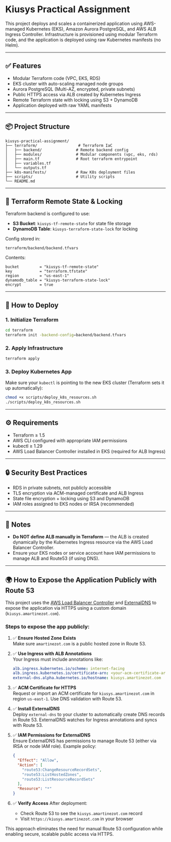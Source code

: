 # Kiusys Practical Assignment

This project deploys and scales a containerized application using AWS-managed Kubernetes (EKS), Amazon Aurora PostgreSQL, and AWS ALB Ingress Controller. Infrastructure is provisioned using modular Terraform code, and the application is deployed using raw Kubernetes manifests (no Helm).

---

## ✅ Features

- Modular Terraform code (VPC, EKS, RDS)
- EKS cluster with auto-scaling managed node groups
- Aurora PostgreSQL (Multi-AZ, encrypted, private subnets)
- Public HTTPS access via ALB created by Kubernetes Ingress
- Remote Terraform state with locking using S3 + DynamoDB
- Application deployed with raw YAML manifests

---

## 📦 Project Structure

```
kiusys-practical-assignment/
├── terraform/                  # Terraform IaC
│   ├── backend/               # Remote backend config
│   ├── modules/               # Modular components (vpc, eks, rds)
│   ├── main.tf                # Root terraform entrypoint
│   ├── variables.tf
│   └── outputs.tf
├── k8s-manifests/             # Raw K8s deployment files
├── scripts/                   # Utility scripts
└── README.md
```

---

## 🔐 Terraform Remote State & Locking

Terraform backend is configured to use:
- **S3 Bucket**: `kiusys-tf-remote-state` for state file storage
- **DynamoDB Table**: `kiusys-terraform-state-lock` for locking

Config stored in:

```hcl
terraform/backend/backend.tfvars
```

Contents:

```hcl
bucket         = "kiusys-tf-remote-state"
key            = "terraform.tfstate"
region         = "us-east-1"
dynamodb_table = "kiusys-terraform-state-lock"
encrypt        = true
```

---

## 🚀 How to Deploy

### 1. Initialize Terraform

```bash
cd terraform
terraform init -backend-config=backend/backend.tfvars
```

### 2. Apply Infrastructure

```bash
terraform apply
```

### 3. Deploy Kubernetes App

Make sure your `kubectl` is pointing to the new EKS cluster (Terraform sets it up automatically):

```bash
chmod +x scripts/deploy_k8s_resources.sh
./scripts/deploy_k8s_resources.sh
```

---

## ⚙️ Requirements

- Terraform ≥ 1.5
- AWS CLI configured with appropriate IAM permissions
- kubectl ≥ 1.29
- AWS Load Balancer Controller installed in EKS (required for ALB Ingress)

---

## 🔒 Security Best Practices

- RDS in private subnets, not publicly accessible
- TLS encryption via ACM-managed certificate and ALB Ingress
- State file encryption + locking using S3 and DynamoDB
- IAM roles assigned to EKS nodes or IRSA (recommended)

---

## 📌 Notes

- **Do NOT define ALB manually in Terraform** — the ALB is created dynamically by the Kubernetes Ingress resource via the AWS Load Balancer Controller.
- Ensure your EKS nodes or service account have IAM permissions to manage ALB and Route53 (if using DNS).

---

## 🌍 How to Expose the Application Publicly with Route 53

This project uses the [AWS Load Balancer Controller](https://kubernetes-sigs.github.io/aws-load-balancer-controller) and [ExternalDNS](https://github.com/kubernetes-sigs/external-dns) to expose the application via HTTPS using a custom domain (`kiusys.amartinezot.com`).

### Steps to expose the app publicly:

1. ✅ **Ensure Hosted Zone Exists**  
   Make sure `amartinezot.com` is a public hosted zone in Route 53.

2. ✅ **Use Ingress with ALB Annotations**  
   Your Ingress must include annotations like:
   ```yaml
   alb.ingress.kubernetes.io/scheme: internet-facing
   alb.ingress.kubernetes.io/certificate-arn: <your-acm-certificate-arn>
   external-dns.alpha.kubernetes.io/hostname: kiusys.amartinezot.com
   ```

3. ✅ **ACM Certificate for HTTPS**  
   Request or import an ACM certificate for `kiusys.amartinezot.com` in region `us-east-1`. Use DNS validation with Route 53.

4. ✅ **Install ExternalDNS**  
   Deploy `external-dns` to your cluster to automatically create DNS records in Route 53. ExternalDNS watches for Ingress annotations and syncs with Route 53.

5. ✅ **IAM Permissions for ExternalDNS**  
   Ensure ExternalDNS has permissions to manage Route 53 (either via IRSA or node IAM role). Example policy:
   ```json
   {
     "Effect": "Allow",
     "Action": [
       "route53:ChangeResourceRecordSets",
       "route53:ListHostedZones",
       "route53:ListResourceRecordSets"
     ],
     "Resource": "*"
   }
   ```

6. ✅ **Verify Access**
   After deployment:
   - Check Route 53 to see the `kiusys.amartinezot.com` record
   - Visit `https://kiusys.amartinezot.com` in your browser

This approach eliminates the need for manual Route 53 configuration while enabling secure, scalable public access via HTTPS.
